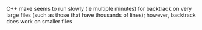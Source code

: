 C++
make
seems to run slowly (ie multiple minutes) for backtrack on very large files (such as those that have thousands of lines);
however, backtrack does work on smaller files